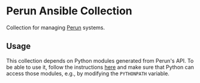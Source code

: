 # Perun Ansible Collection

Collection for managing [Perun](https://perun-aai.org/) systems.

## Usage

This collection depends on Python modules generated from Perun's API. To be able to use it, follow the instructions [here](https://gitlab.ics.muni.cz/perun/perun-idm/perun/-/tree/main/perun-cli-python) and make sure that Python can access those modules, e.g., by modifying the `PYTHONPATH` variable.

